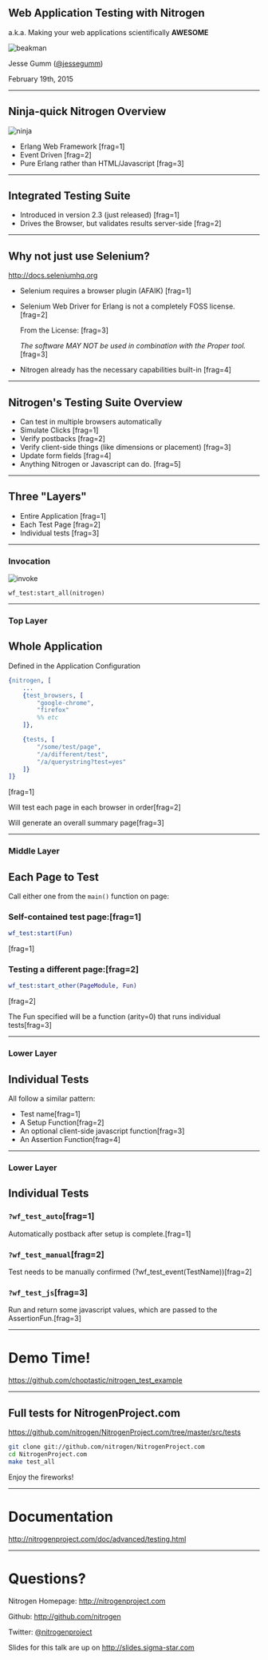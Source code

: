 ## Web Application Testing with Nitrogen

a.k.a. Making your web applications scientifically **AWESOME**

![beakman](/slideshows/beakman.jpg)

Jesse Gumm ([@jessegumm](http://twitter.com/jessegumm))

February 19th, 2015

---

## Ninja-quick Nitrogen Overview

![ninja](/slideshows/ninja-nitrogen.png)


* Erlang Web Framework [frag=1]
* Event Driven [frag=2]
* Pure Erlang rather than HTML/Javascript [frag=3]

---

## Integrated Testing Suite

* Introduced in version 2.3 (just released) [frag=1]
* Drives the Browser, but validates results server-side [frag=2]

---

## Why not just use Selenium?

http://docs.seleniumhq.org

* Selenium requires a browser plugin (AFAIK) [frag=1]
* Selenium Web Driver for Erlang is not a completely FOSS license. [frag=2]

  From the License: [frag=3]

  *The software MAY NOT be used in combination with the Proper tool.*[frag=3]
* Nitrogen already has the necessary capabilities built-in [frag=4]

---

## Nitrogen's Testing Suite Overview

* Can test in multiple browsers automatically
* Simulate Clicks [frag=1]
* Verify postbacks [frag=2]
* Verify client-side things (like dimensions or placement) [frag=3]
* Update form fields [frag=4]
* Anything Nitrogen or Javascript can do. [frag=5]

---

## Three "Layers"

* Entire Application [frag=1]
* Each Test Page [frag=2]
* Individual tests [frag=3]

---

### Invocation

![invoke](/slideshows/invocation.jpg)

`wf_test:start_all(nitrogen)`

---

### Top Layer

## Whole Application


Defined in the Application Configuration

```erlang
{nitrogen, [
	...
	{test_browsers, [
		"google-chrome",
		"firefox"
		%% etc
	]},

	{tests, [
		"/some/test/page",
		"/a/different/test",
		"/a/querystring?test=yes"
	]}
]}
```
[frag=1]

Will test each page in each browser in order[frag=2]

Will generate an overall summary page[frag=3]

---

### Middle Layer

## Each Page to Test

Call either one from the `main()` function on page:

### Self-contained test page:[frag=1]

```erlang
wf_test:start(Fun)
```
[frag=1]


### Testing a different page:[frag=2]
```erlang
wf_test:start_other(PageModule, Fun)
```
[frag=2]

The Fun specified will be a function (arity=0) that runs individual tests[frag=3]

---

### Lower Layer

## Individual Tests

All follow a similar pattern:

* Test name[frag=1]
* A Setup Function[frag=2]
* An optional client-side javascript function[frag=3]
* An Assertion Function[frag=4]

---

### Lower Layer

## Individual Tests

### `?wf_test_auto`[frag=1]

Automatically postback after setup is complete.[frag=1]

### `?wf_test_manual`[frag=2]

Test needs to be manually confirmed (?wf_test_event(TestName))[frag=2]

### `?wf_test_js`[frag=3]

Run and return some javascript values, which are passed to the AssertionFun.[frag=3]

---

# Demo Time!

https://github.com/choptastic/nitrogen_test_example

---

## Full tests for NitrogenProject.com

https://github.com/nitrogen/NitrogenProject.com/tree/master/src/tests

```bash
git clone git://github.com/nitrogen/NitrogenProject.com
cd NitrogenProject.com
make test_all
```

Enjoy the fireworks!

---

# Documentation

http://nitrogenproject.com/doc/advanced/testing.html

---

# Questions?

Nitrogen Homepage: http://nitrogenproject.com

Github: http://github.com/nitrogen

Twitter: [@nitrogenproject](http://twitter.com/nitrogenproject)

Slides for this talk are up on http://slides.sigma-star.com
